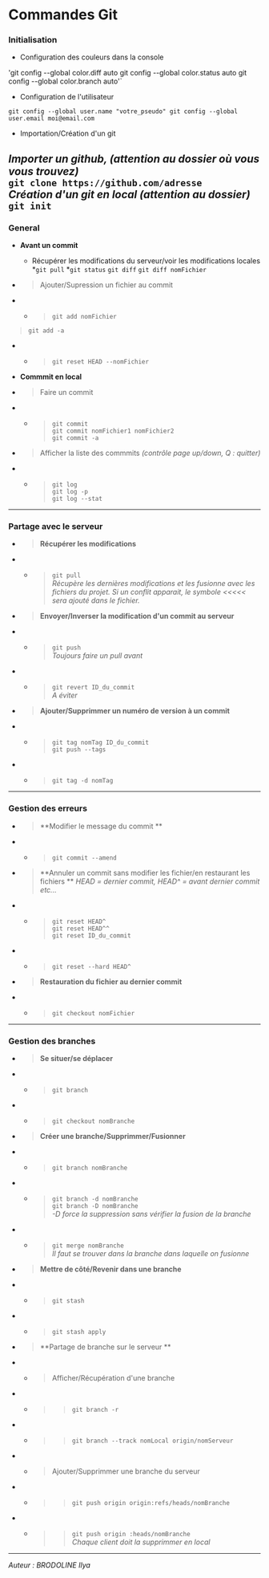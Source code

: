 Commandes Git
=

### Initialisation #

* Configuration des couleurs dans la console

'git config --global color.diff auto
 git config --global color.status auto
 git config --global color.branch auto'`  

* Configuration de l'utilisateur

`git config --global user.name "votre_pseudo"
 git config --global user.email moi@email.com`
 

* Importation/Création d'un git

 _Importer un github, (attention au dossier où vous vous trouvez)_  
`git clone https://github.com/adresse`  
 _Création d'un git en local (attention au dossier)_  
`git init`
---


### General #

* **Avant un commit**
  * Récupérer les modifications du serveur/voir les modifications locales  
    *`git pull`
    *`git status` `git diff`  `git diff nomFichier`  

* >Ajouter/Supression un fichier au commit  
* * >`git add nomFichier`  
>`git add -a`  
* * >`git reset HEAD --nomFichier`  

* **Commmit en local**
* > Faire un commit
* * >`git commit`  
`git commit nomFichier1 nomFichier2`  
`git commit -a`  
* > Afficher la liste des commmits _(contrôle page up/down, Q : quitter)_
* * >`git log`  
`git log -p`  
`git log --stat`  

---
### Partage avec le serveur #
* >**Récupérer les modifications**  
* * >`git pull`  
_Récupère les dernières modifications et les fusionne avec les fichiers du projet. 
Si un conflit apparait, le symbole <<<<< sera ajouté dans le fichier._

* >**Envoyer/Inverser la modification d'un commit au serveur**
* * >`git push`  
_Toujours faire un pull avant_  
* * >`git revert ID_du_commit`  
_A éviter_  

* >**Ajouter/Supprimmer un numéro de version à un commit**
* * >`git tag nomTag ID_du_commit`  
`git push --tags`  
* * >`git tag -d nomTag`

---
### Gestion des erreurs #
* > **Modifier le message du commit **
* * >`git commit --amend`  
* > **Annuler un commit sans modifier les fichier/en restaurant les fichiers **
_HEAD = dernier commit, HEAD^ = avant dernier commit etc..._
* * >`git reset HEAD^`  
`git reset HEAD^^`  
`git reset ID_du_commit`  
* * >`git reset --hard HEAD^`  
* > **Restauration du fichier au dernier commit**
* * >`git checkout nomFichier` 
 
---
### Gestion des branches #
* > **Se situer/se déplacer**
* * >`git branch`
* * >`git checkout nomBranche`
* > **Créer une branche/Supprimmer/Fusionner**
* * >`git branch nomBranche`
* * >`git branch -d nomBranche`  
`git branch -D nomBranche`  
_-D force la suppression sans vérifier la fusion de la branche_
* * >`git merge nomBranche`  
_Il faut se trouver dans la branche dans laquelle on fusionne_  

* > **Mettre de côté/Revenir dans une branche**
* * >`git stash`
* * > `git stash apply`

* > **Partage de branche sur le serveur **
* * > Afficher/Récupération d'une branche  
* * >> `git branch -r`
* * >> `git branch --track nomLocal origin/nomServeur`
* * > Ajouter/Supprimmer une branche du serveur  
* * >> `git push origin origin:refs/heads/nomBranche`  
* * >> `git push origin :heads/nomBranche`  
_Chaque client doit la supprimmer en local_


---

_Auteur : 
BRODOLINE Ilya_
